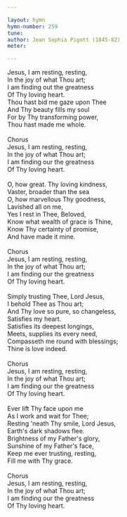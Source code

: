 ```yaml
---

layout: hymn
hymn-number: 259
tune: 
author: Jean Sophia Pigott (1845-82)
meter: 

---
```

Jesus, I am resting, resting,<br>In the joy of what Thou art;<br>I am finding out the greatness<br>Of Thy loving heart.<br>Thou hast bid me gaze upon Thee<br>And Thy beauty fills my soul<br>For by Thy transforming power,<br>Thou hast made me whole.<br><br>Chorus<br>Jesus, I am resting, resting,<br>In the joy of what Thou art;<br>I am finding our the greatness<br>Of Thy loving heart.<br><br>O, how great. Thy loving kindness,<br>Vaster, broader than the sea<br>O, how marvellous Thy goodness,<br>Lavished all on me,<br>Yes I rest in Thee, Beloved,<br>Know what wealth of grace is Thine,<br>Know Thy certainty of promise,<br>And have made it mine.<br><br>Chorus<br>Jesus, I am resting, resting,<br>In the joy of what Thou art;<br>I am finding our the greatness<br>Of Thy loving heart.<br><br>Simply trusting Thee, Lord Jesus,<br>I behold Thee as Thou art;<br>And Thy love so pure, so changeless,<br>Satisfies my heart.<br>Satisfies its deepest longings,<br>Meets, supplies its every need,<br>Compasseth me round with blessings;<br>Thine is love indeed.<br><br>Chorus<br>Jesus, I am resting, resting,<br>In the joy of what Thou art;<br>I am finding our the greatness<br>Of Thy loving heart.<br><br>Ever lift Thy face upon me<br>As I work and wait for Thee;<br>Resting 'neath Thy smile, Lord Jesus,<br>Earth's dark shadows flee.<br>Brightness of my Father's glory,<br>Sunshine of my Father's face,<br>Keep me ever trusting, resting,<br>Fill me with Thy grace.<br><br>Chorus<br>Jesus, I am resting, resting,<br>In the joy of what Thou art;<br>I am finding our the greatness<br>Of Thy loving heart.<br><br><br>
